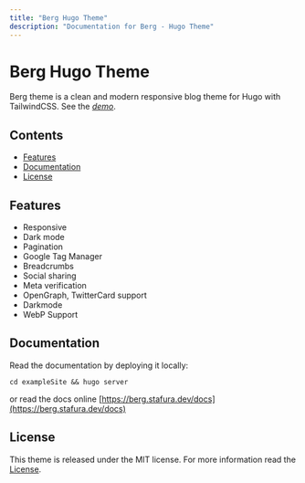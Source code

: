 ```yaml
---
title: "Berg Hugo Theme"
description: "Documentation for Berg - Hugo Theme"
---
```


# Berg Hugo Theme

Berg theme is a clean and modern responsive blog theme for Hugo with TailwindCSS.
See the _[demo](https://berg.stafura.dev/)_.

## Contents

- [Features](#features)
- [Documentation](#documentation)
- [License](#license)

## Features

- Responsive
- Dark mode
- Pagination
- Google Tag Manager
- Breadcrumbs
- Social sharing
- Meta verification
- OpenGraph, TwitterCard support
- Darkmode
- WebP Support

## Documentation

Read the documentation by deploying it locally:

```shell
cd exampleSite && hugo server
```

or read the docs online [https://berg.stafura.dev/docs](https://berg.stafura.dev/docs)

## License

This theme is released under the MIT license. For more information read the [License](https://github.com/matusstafura/berg-hugo-theme/blob/main/LICENSE).

